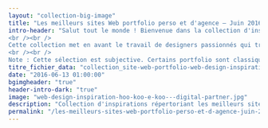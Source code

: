 ```yaml
---
layout: "collection-big-image"
title: "Les meilleurs sites Web portfolio perso et d'agence – Juin 2016"
intro-header: "Salut tout le monde ! Bienvenue dans la collection d'inspirations répertoriant les meilleurs sites portfolio de designers et d'agences du mois de Juin. Il y aura beaucoup de choses à apprécier sur chaque portfolio, alors je vous invite à prendre un café et explorer quelques-uns des meilleurs portfolio du moment.
<br /><br />
Cette collection met en avant le travail de designers passionnés qui travaillent en solo ou dans les plus grands studios du monde entier. Tous les portfolios de cette sélecton ont été publiés ou mis à jour au cours des dernières semaines. Si vous lancez votre portfolio ou une simple mise à jour ce mois-ci et que vous souhaitez être pris en compte pour notre prochain sélection, envoyez un email à guillaume@magazineduwebdesign.com.
<br /><br />
Note : Cette sélection est subjective. Certains portfolio sont classiques, d'autres très agréables visuellement mais avec une utilisabilité catastrophique. Ce n'est que mon avis. Si vous souhaitez des conseils pour la réalisation de votre portfolio, je vous invite à lire [6 étapes pour foirer le design de son portfolio](http://www.magazineduwebdesign.com/conseils/guides/6-etapes-pour-foirer-le-design-de-son-portfolio/)"
titre_fichier_data: "collection_site-web-portfolio-web-design-inspiration-1"
date: "2016-06-13 01:00:00"
bgimgheader: "true"
header-intro-dark: "true"
image: "web-design-inspiration-hoo-koo-e-koo---digital-partner.jpg"
description: "Collection d'inspirations répertoriant les meilleurs sites portfolio de designers et d'agences du mois de Juin"
permalink: "/les-meilleurs-sites-web-portfolio-perso-et-d-agence-juin-2016/"
---
```

